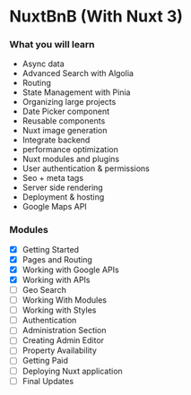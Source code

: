 # NuxtBnB (With Nuxt 3)

### What you will learn

- Async data
- Advanced Search with Algolia
- Routing
- State Management with Pinia
- Organizing large projects
- Date Picker component
- Reusable components
- Nuxt image generation
- Integrate backend
- performance optimization
- Nuxt modules and plugins
- User authentication & permissions
- Seo + meta tags
- Server side rendering
- Deployment & hosting
- Google Maps API

### Modules

- [x] Getting Started
- [x] Pages and Routing
- [x] Working with Google APIs
- [x] Working with APIs
- [ ] Geo Search
- [ ] Working With Modules
- [ ] Working with Styles
- [ ] Authentication
- [ ] Administration Section
- [ ] Creating Admin Editor
- [ ] Property Availability
- [ ] Getting Paid
- [ ] Deploying Nuxt application
- [ ] Final Updates
